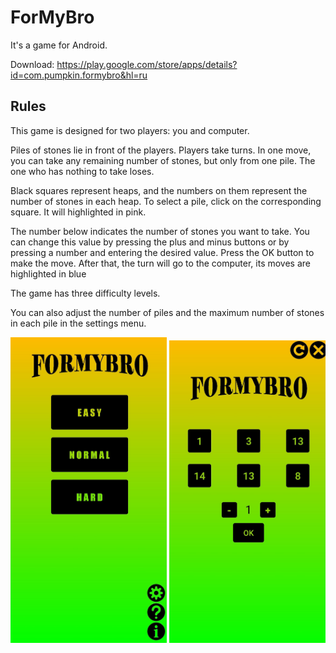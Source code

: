 # ForMyBro
It's a game for Android.

Download: https://play.google.com/store/apps/details?id=com.pumpkin.formybro&hl=ru

## Rules
This game is designed for two players: you and computer.

Piles of stones lie in front of the players. Players take turns.
In one move, you can take any remaining number of stones, but only from one pile.
The one who has nothing to take loses.

Black squares represent heaps, and the numbers on them represent the number of stones in each heap.
To select a pile, click on the corresponding square. It will highlighted in pink.

The number below indicates the number of stones you want to take.
You can change this value by pressing the plus and minus buttons or by pressing a number and entering the desired value.
Press the OK button to make the move. After that, the turn will go to the computer, its moves are highlighted in blue

The game has three difficulty levels.
        
You can also adjust the number of piles and the maximum number of stones in each pile in the settings menu.

<img src="screenshots/screenshot.jpg" width="250">
<img src="screenshots/screenshot_field.jpg" width="250">
